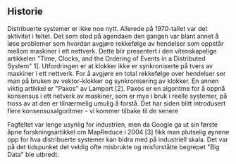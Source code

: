 ## Historie

Distribuerte systemer er ikke noe nytt. Allerede på 1970-tallet var det aktivitet i feltet.
Det som stod på agendaen den gangen var blant annet å løse problemer som hvordan avgjøre
rekkefølge av hendelser som oppstår mellom maskiner i ett nettverk. Dette blir presentert i
den vitenskapelige artikkelen "Time, Clocks, and the Ordering of Events in a Distributed System"
1]. Utfordringen er at klokker ikke er synkroniserte på tvers av maskiner i ett nettverk. For å
avgjøre en total rekkefølge over hendelser ser man på bruken av vektor-klokker og synkronisering
av klokker.
En annen viktig artikkel er "Paxos" av Lamport [2]. Paxos er en algoritme for å oppnå konsensus i
ett netverk av maskiner, som er mye i bruk i reelle systemer, på tross av at den er tilnærmelig
umulig å forstå. Det har siden blitt introdusert flere konsensusalgoritmer -
vi kommer tilbake til de senere

Fagfeltet var lenge usynlig for industrien, men da Google ga ut sin første åpne forskningsartikkel
om MapReduce i 2004 [3] fikk man plutselig øynene opp for hva distribuerte systemer kan bidra med
på industriell skala. Det var på det tidspunket det veldig ofte misbrukte
og misforståtte begrepet "Big Data" ble utbredt.
